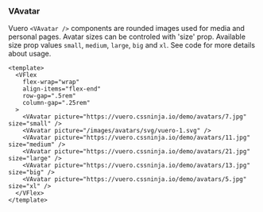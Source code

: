 ### VAvatar

Vuero `<VAvatar />` components are rounded images used for media
and personal pages. Avatar sizes can be controled with 'size' prop.
Available size prop values `small`, `medium`, `large`, `big` and `xl`.
See code for more details about usage.

<!--code-->

```vue
<template>
  <VFlex
    flex-wrap="wrap"
    align-items="flex-end"
    row-gap=".5rem"
    column-gap=".25rem"
  >
    <VAvatar picture="https://vuero.cssninja.io/demo/avatars/7.jpg" size="small" />
    <VAvatar picture="/images/avatars/svg/vuero-1.svg" />
    <VAvatar picture="https://vuero.cssninja.io/demo/avatars/11.jpg" size="medium" />
    <VAvatar picture="https://vuero.cssninja.io/demo/avatars/21.jpg" size="large" />
    <VAvatar picture="https://vuero.cssninja.io/demo/avatars/13.jpg" size="big" />
    <VAvatar picture="https://vuero.cssninja.io/demo/avatars/5.jpg" size="xl" />
  </VFlex>
</template>
```

<!--/code-->

<!--example-->

<VFlex flex-wrap="wrap" align-items="flex-end" row-gap=".5rem" column-gap=".25rem">
  <VAvatar picture="https://vuero.cssninja.io/demo/avatars/7.jpg" size="small" />
  <VAvatar picture="/images/avatars/svg/vuero-1.svg" />
  <VAvatar picture="https://vuero.cssninja.io/demo/avatars/11.jpg" size="medium" />
  <VAvatar picture="https://vuero.cssninja.io/demo/avatars/21.jpg" size="large" />
  <VAvatar picture="https://vuero.cssninja.io/demo/avatars/13.jpg" size="big" />
  <VAvatar picture="https://vuero.cssninja.io/demo/avatars/5.jpg" size="xl" />
</VFlex>

<!--/example-->
